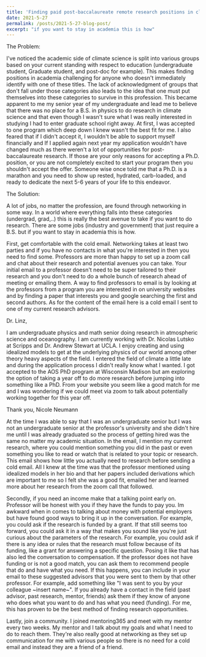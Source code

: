 ```yaml
---
title: 'Finding paid post-baccalaureate remote research positions in climate science'
date: 2021-5-27
permalink: /posts/2021-5-27-blog-post/
excerpt: "if you want to stay in academia this is how"
---
```


The Problem:

I've noticed the academic side of climate science is split into various groups based on your current standing with respect to education (undergraduate student, Graduate student, and post-doc for example). This makes finding positions in academia challenging for anyone who doesn't immediately identify with one of these titles. The lack of acknowledgment of groups that don't fall under those categories also leads to the idea that one must put themselves into these categories to survive in this profession. This became apparent to me my senior year of my undergraduate and lead me to believe that there was no place for a B.S. in physics to do research in climate science and that even though I wasn't sure what I was really interested in studying I had to enter graduate school right away. At first, I was accepted to one program which deep down I knew wasn't the best fit for me. I also feared that if I didn't accept it, I wouldn't be able to support myself financially and If I applied again next year my application wouldn't have changed much as there weren't a lot of opportunities for post-baccalaureate research. If those are your only reasons for accepting a Ph.D. position, or you are not completely excited to start your program then you shouldn't accept the offer. Someone wise once told me that a Ph.D. is a marathon and you need to show up rested, hydrated, carb-loaded, and ready to dedicate the next 5-6 years of your life to this endeavor.


The Solution:

A lot of jobs, no matter the profession, are found through networking in some way. In a world where everything falls into these categories (undergrad, grad,..) this is really the best avenue to take if you want to do research. There are some jobs (industry and government) that just require a B.S. but if you want to stay in academia this is how.

First, get comfortable with the cold email. Networking takes at least two parties and if you have no contacts in what you're interested in then you need to find some. Professors are more than happy to set up a zoom call and chat about their research and potential avenues you can take. Your initial email to a professor doesn't need to be super tailored to their research and you don't need to do a whole bunch of research ahead of meeting or emailing them. A way to find professors to email is by looking at the professors from a program you are interested in on university websites and by finding a paper that interests you and google searching the first and second authors. As for the content of the email here is a cold email I sent to one of my current research advisors.

Dr. Linz,

I am undergraduate physics and math senior doing research in atmospheric science and oceanography. I am currently working with Dr. Nicolas Lutsko at Scripps and Dr. Andrew Stewart at UCLA. I enjoy creating and using idealized models to get at the underlying physics of our world among other theory heavy aspects of the field. I entered the field of climate a little late and during the application process I didn't really know what I wanted. I got accepted to the AOS PhD program at Wisconsin Madison but am exploring the option of taking a year off to do more research before jumping into something like a PhD. From your website you seem like a good match for me and I was wondering if we could meet via zoom to talk about potentially working together for this year off.

Thank you,
Nicole Neumann

At the time I was able to say that I was an undergraduate senior but I was not an undergraduate senior at the professor's university and she didn't hire me until I was already graduated so the process of getting hired was the same no matter my academic situation. In the email, I mention my current research, where you could mention something you did in the past or even something you like to read or watch that is related to your topic or research. This email shows how little you actually need to research before sending a cold email. All I knew at the time was that the professor mentioned using idealized models in her bio and that her papers included derivations which are important to me so I felt she was a good fit, emailed her and learned more about her research from the zoom call that followed.

Secondly, if you need an income make that a talking point early on. Professor will be honest with you if they have the funds to pay you. Im awkward when in comes to talking about money with potential employers but have found good ways to bring it up in the conversation. For example, you could ask if the research is funded by a grant. If that still seems too forward, you could ask it in a way that makes you sound like you're just curious about the parameters of the research. For example, you could ask if there is any idea or rules that the research must follow because of its funding, like a grant for answering a specific question. Posing it like that has also led the conversation to compensation. If the professor does not have funding or is not a good match, you can ask them to recommend people that do and have what you need. If this happens, you can include in your email to these suggested advisors that you were sent to them by that other professor. For example, add something like "I was sent to you by your colleague ~insert name~". If you already have a contact in the field (past advisor, past research, mentor, friends) ask them if they know of anyone who does what you want to do and has what you need (funding). For me, this has proven to be the best method of finding research opportunities.

Lastly, join a community. I joined mentoring365 and meet with my mentor every two weeks. My mentor and I talk about my goals and what I need to do to reach them. They're also really good at networking as they set up communication for me with various people so there is no need for a cold email and instead they are a friend of a friend.
